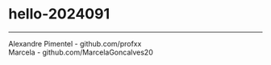 # hello-2024091
------------------
Alexandre Pimentel - github.com/profxx
<br>
Marcela - github.com/MarcelaGoncalves20
